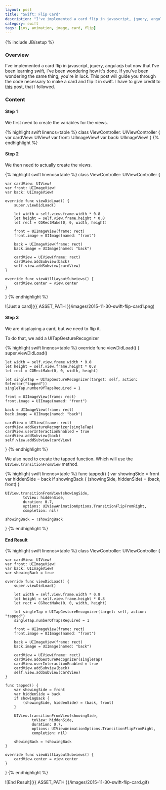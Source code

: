 ```yaml
---
layout: post
title: "Swift: Flip Card"
description: "I've implemented a card flip in javascript, jquery, angularjs but now that I've been learning swift, I've been wondering how it's done. If you've been wondering the same thing, you're in luck. This post will guide you through the code necessary to make a card and flip it in swift. I have to give credit to [this](http://www.codingricky.com/flipping-cards-with-swift-and-uikit/) post, that I followed."
category: swift
tags: [ios, animation, image, card, flip]
---
```

{% include JB/setup %}

<!-- Overview -->
<h3>Overview</h3>

I've implemented a card flip in javascript, jquery, angularjs but now that I've been learning swift, I've been wondering how it's done. If you've been wondering the same thing, you're in luck. This post will guide you through the code necessary to make a card and flip it in swift. I have to give credit to [this](http://www.codingricky.com/flipping-cards-with-swift-and-uikit/) post, that I followed.

<!-- Content -->
<h3>Content</h3>

<!-- Step 1 -->
<h4>Step 1</h4>

We first need to create the variables for the views.

<!-- Code _______________________________________-->
{% highlight swift linenos=table  %}
class ViewController: UIViewController {
    var cardView: UIView!
    var front: UIImageView!
    var back: UIImageView!
}
{% endhighlight %}
<!-- /Code ^^^^^^^^^^^^^^^^^^^^^^^^^^^^^^^^^^^^^^-->



<!-- Step 2 -->
<h4>Step 2</h4>

We then need to actually create the views.

<!-- Code _______________________________________-->
{% highlight swift linenos=table  %}
class ViewController: UIViewController {

    var cardView: UIView!
    var front: UIImageView!
    var back: UIImageView!
    
    override func viewDidLoad() {
        super.viewDidLoad()
        
        let width = self.view.frame.width * 0.8
        let height = self.view.frame.height * 0.8
        let rect = CGRectMake(0, 0, width, height)
        
        front = UIImageView(frame: rect)
        front.image = UIImage(named: "front")
        
        back = UIImageView(frame: rect)
        back.image = UIImage(named: "back")
        
        cardView = UIView(frame: rect)
        cardView.addSubview(back)
        self.view.addSubview(cardView)
    }
    
    override func viewWillLayoutSubviews() {
        cardView.center = view.center
    }
}
{% endhighlight %}
<!-- /Code ^^^^^^^^^^^^^^^^^^^^^^^^^^^^^^^^^^^^^^-->

![Just a card]({{ ASSET_PATH }}/images/2015-11-30-swift-flip-card1.png)



<!-- Step 3 -->
<h4>Step 3</h4>

We are displaying a card, but we need to flip it.

To do that, we add a UITapGestureRecognizer

<!-- Code _______________________________________-->
{% highlight swift linenos=table  %}
override func viewDidLoad() {
    super.viewDidLoad()
    
    let width = self.view.frame.width * 0.8
    let height = self.view.frame.height * 0.8
    let rect = CGRectMake(0, 0, width, height)
    
    let singleTap = UITapGestureRecognizer(target: self, action: Selector("tapped"))
    singleTap.numberOfTapsRequired = 1
    
    front = UIImageView(frame: rect)
    front.image = UIImage(named: "front")
    
    back = UIImageView(frame: rect)
    back.image = UIImage(named: "back")
    
    cardView = UIView(frame: rect)
    cardView.addGestureRecognizer(singleTap)
    cardView.userInteractionEnabled = true
    cardView.addSubview(back)
    self.view.addSubview(cardView)
}
{% endhighlight %}
<!-- /Code ^^^^^^^^^^^^^^^^^^^^^^^^^^^^^^^^^^^^^^-->


We also need to create the tapped function. Which will use the `UIView.transitionFromView` method.

<!-- Code _______________________________________-->
{% highlight swift linenos=table  %}
func tapped() {
    var showingSide = front
    var hiddenSide = back
    if showingBack {
        (showingSide, hiddenSide) = (back, front)
    }
    
    UIView.transitionFromView(showingSide, 
            toView: hiddenSide,
            duration: 0.7,
            options: UIViewAnimationOptions.TransitionFlipFromRight,
            completion: nil)
    
    showingBack = !showingBack
}
{% endhighlight %}
<!-- /Code ^^^^^^^^^^^^^^^^^^^^^^^^^^^^^^^^^^^^^^-->




<!-- End Result -->
<h4>End Result</h4>

<!-- Code _______________________________________-->
{% highlight swift linenos=table  %}
class ViewController: UIViewController {

    var cardView: UIView!
    var front: UIImageView!
    var back: UIImageView!
    var showingBack = true
    
    override func viewDidLoad() {
        super.viewDidLoad()
        
        let width = self.view.frame.width * 0.8
        let height = self.view.frame.height * 0.8
        let rect = CGRectMake(0, 0, width, height)
        
        let singleTap = UITapGestureRecognizer(target: self, action: "tapped")
        singleTap.numberOfTapsRequired = 1
        
        front = UIImageView(frame: rect)
        front.image = UIImage(named: "front")
        
        back = UIImageView(frame: rect)
        back.image = UIImage(named: "back")
        
        cardView = UIView(frame: rect)
        cardView.addGestureRecognizer(singleTap)
        cardView.userInteractionEnabled = true
        cardView.addSubview(back)
        self.view.addSubview(cardView)
    }
    
    func tapped() {
        var showingSide = front
        var hiddenSide = back
        if showingBack {
            (showingSide, hiddenSide) = (back, front)
        }
        
        UIView.transitionFromView(showingSide, 
                toView: hiddenSide, 
                duration: 0.7,
                options: UIViewAnimationOptions.TransitionFlipFromRight,
                completion: nil)
        
        showingBack = !showingBack
    }
    
    override func viewWillLayoutSubviews() {
        cardView.center = view.center
    }
}
{% endhighlight %}
<!-- /Code ^^^^^^^^^^^^^^^^^^^^^^^^^^^^^^^^^^^^^^-->


![End Result]({{ ASSET_PATH }}/images/2015-11-30-swift-flip-card.gif)